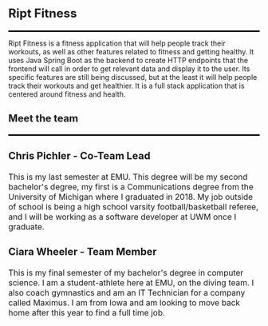 <h2 style="font-size:24px; font-weight:bold;">Ript Fitness</h2>
<hr style="border:1px solid #000; margin-top:10px;">

Ript Fitness is a fitness application that will help people track their workouts, as well as other features related to fitness and getting healthy. It uses Java Spring Boot as the backend to create HTTP endpoints that the frontend will call in order to get relevant data and display it to the user. Its specific features are still being discussed, but at the least it will help people track their workouts and get healthier. It is a full stack application that is centered around fitness and health.

<h3 style="font-size:20px; font-weight:bold;">Meet the team</p>
<hr style="border:1px solid #000; margin-top:10px;">

<h3 style="font-size:20px; font-weight:bold;">Chris Pichler - Co-Team Lead</h3>
<p style="font-size:16px;">This is my last semester at EMU. This degree will be my second bachelor's degree, my first is a Communications degree from the University of Michigan where I graduated in 2018. My job outside of school is being a high school varsity football/basketball referee, and I will be working as a software developer at UWM once I graduate.</p>

<h3 style="font-size:20px; font-weight:bold;">Ciara Wheeler - Team Member</h3>
<p style="font-size:16px;">This is my final semester of my bachelor's degree in computer science. I am a student-athlete here at EMU, on the diving team. I also coach gymnastics and am an IT Technician for a company called Maximus. I am from Iowa and am looking to move back home after this year to find a full time job.</p>
